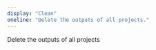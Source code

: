 ```yaml
---
display: "Clean"
oneline: "Delete the outputs of all projects."
---
```


Delete the outputs of all projects
